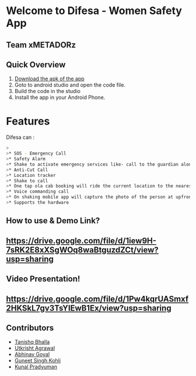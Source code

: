 # Welcome to Difesa  - Women Safety App 

## Team xMETADORz
 

## Quick Overview
1. [Download the apk of the app](https://github.com/gutku10/Difesa/tree/master/app)
2. Goto to android studio and open the code file. 
3. Build the code in the studio 
4. Install the app in your Android Phone.


# Features

Difesa can :
```sh
>
>* SOS - Emergency Call
>* Safety Alarm
>* Shake to activate emergency services like- call to the guardian along with location tracking via text message and other networking tools
>* Anti-Cut Call
>* Location tracker
>* Shake to call
>* One tap ola cab booking will ride the current location to the nearest police station or home
>* Voice commanding call
>* On shaking mobile app will capture the photo of the person at upfront of her and send it on WhatsApp with live location along with a call
>* Supports the hardware
```
## How to use & Demo Link?

## https://drive.google.com/file/d/1iew9H-7sRK2E8xXSgWOq8waBtguzdZCt/view?usp=sharing

## Video Presentation!

## https://drive.google.com/file/d/1Pw4kqrUASmxf2HKSkL7gv3TsYIEwB1Ex/view?usp=sharing


## Contributors
* [Tanishq Bhalla](https://github.com/)  
* [Utkrisht Agrawal](https://github.com/gutku10)  
* [Abhinav Goyal](https://github.com/zabhitak)  
* [Guneet Singh Kohli](https://github.com/guneetsk99)  
* [Kunal Pradyuman](https://github.com/lostaquila)  
